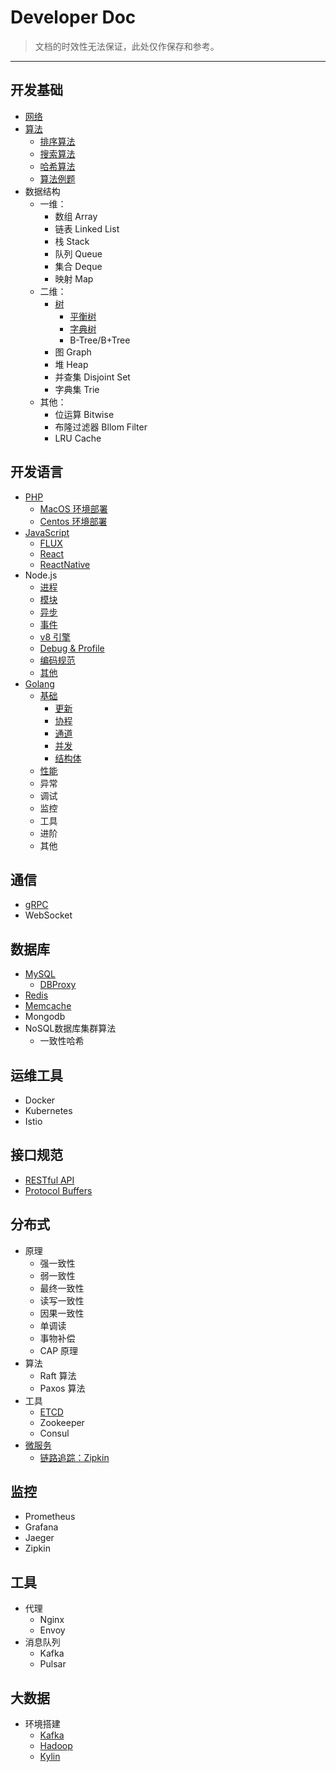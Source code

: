 Developer Doc
=========================

> 文档的时效性无法保证，此处仅作保存和参考。

---

## 开发基础

- [网络](https://github.com/stultuss/doc/blob/master/doc/net/HTTP.md)
- [算法](https://github.com/stultuss/doc/blob/master/doc/algorithm/Base.md)
  - [排序算法](https://github.com/stultuss/doc/blob/master/doc/algorithm/Sort.md)
  - [搜索算法](https://github.com/stultuss/doc/blob/master/doc/algorithm/Search.md)
  - [哈希算法](https://github.com/stultuss/doc/blob/master/doc/algorithm/Hash.md)
  - [算法例题](https://github.com/stultuss/doc/blob/master/doc/algorithm/Example.md)
- 数据结构
  - 一维：
    - 数组 Array
    - 链表 Linked List
    - 栈 Stack
    - 队列 Queue
    - 集合 Deque
    - 映射 Map
  - 二维：
    - [树](https://github.com/stultuss/doc/blob/master/doc/structure/SearchTree.md)
      - [平衡树](https://github.com/stultuss/doc/blob/master/doc/structure/BalancedTree.md)
      - [字典树](https://github.com/stultuss/doc/blob/master/doc/structure/TrieTree.md)
      - B-Tree/B+Tree
    - 图 Graph
    - 堆 Heap
    - 并查集 Disjoint Set
    - 字典集 Trie
  - 其他：
    - 位运算 Bitwise
    - 布隆过滤器 Bllom Filter
    - LRU Cache

## 开发语言

- [PHP](https://github.com/stultuss/doc/blob/master/doc/language/PHP.md)
  - [MacOS 环境部署](https://github.com/stultuss/doc/blob/master/doc/deploy/MacOS.md)
  - [Centos 环境部署](https://github.com/stultuss/doc/blob/master/doc/deploy/Centos.md)
- [JavaScript](https://github.com/stultuss/doc/blob/master/doc/language/JavaScript.md)
  - [FLUX](https://github.com/stultuss/doc/blob/master/doc/language/JavaScript-FLUS.md)
  - [React](https://github.com/stultuss/doc/blob/master/doc/language/JavaScript-React.md)
  - [ReactNative](https://github.com/niklaus0823/demo-react-native)
- Node.js
  - [进程](https://github.com/stultuss/doc/blob/master/doc/language/Node.js-Process.md)
  - [模块](https://github.com/stultuss/doc/blob/master/doc/language/Node.js-Module.md)
  - [异步](https://github.com/stultuss/doc/blob/master/doc/language/Node.js-Async.md)
  - [事件](https://github.com/stultuss/doc/blob/master/doc/language/Node.js-Event.md)
  - [v8 引擎](https://github.com/stultuss/doc/blob/master/doc/language/Node.js-v8.md)
  - [Debug & Profile](https://github.com/stultuss/doc/blob/master/doc/language/Node.js-Profile.md)
  - [编码规范](https://github.com/stultuss/doc/blob/master/doc/language/Node.js-CodeStyle.md)
  - [其他](https://github.com/stultuss/doc/blob/master/doc/language/Node.js-Others.md)
- [Golang](https://github.com/Unknwon/the-way-to-go_ZH_CN/)
  - [基础](https://github.com/stultuss/doc/blob/master/doc/language/Go-Base.md)
    - [更新](https://github.com/stultuss/doc/blob/master/doc/language/Go-Base-Changelog.md)
    - [协程](https://github.com/stultuss/doc/blob/master/doc/language/Go-Base-Goroutine.md)
    - [通道](https://github.com/stultuss/doc/blob/master/doc/language/Go-Base-Channel.md)
    - [并发](https://github.com/stultuss/doc/blob/master/doc/language/Go-Base-Concurrency.md)
    - [结构体](https://github.com/stultuss/doc/blob/master/doc/language/Go-Base-Struct.md)
  - [性能](https://github.com/stultuss/doc/blob/master/doc/language/Go-Base-Profiler.md)
  - 异常
  - 调试
  - 监控
  - 工具
  - 进阶
  - 其他

## 通信

- [gRPC](https://github.com/stultuss/doc/blob/master/doc/rpc/gRPC.md)
- WebSocket

## 数据库

- [MySQL](https://github.com/stultuss/doc/blob/master/doc/db/MySQL.md)
  - [DBProxy](https://github.com/stultuss/doc/blob/master/doc/db/MySQL-DBProxy.md)
- [Redis](https://github.com/stultuss/doc/blob/master/doc/db/Redis.md)
- [Memcache](https://github.com/stultuss/doc/blob/master/doc/db/Memcache.md)
- Mongodb
- NoSQL数据库集群算法
  - 一致性哈希

## 运维工具

- Docker
- Kubernetes
- Istio

## 接口规范

- [RESTful API](https://github.com/stultuss/doc/blob/master/doc/protocol/RESTfulAPI.md)
- [Protocol Buffers](https://github.com/stultuss/doc/blob/master/doc/protocol/ProtocolBuffers.md)

## 分布式

- 原理
  - 强一致性
  - 弱一致性
  - 最终一致性
  - 读写一致性
  - 因果一致性
  - 单调读
  - 事物补偿
  - CAP 原理
- 算法
  - Raft 算法
  - Paxos 算法
- 工具
  - [ETCD](https://github.com/stultuss/doc/blob/master/doc/distributed/ETCD.md)
  - Zookeeper
  - Consul
- [微服务](https://github.com/stultuss/doc/blob/master/doc/microservice/Base.md)
  - [链路追踪：Zipkin](https://github.com/stultuss/doc/blob/master/doc/microservice/Zipkin.md)

## 监控

- Prometheus
- Grafana
- Jaeger
- Zipkin

## 工具

- 代理
  - Nginx
  - Envoy
- 消息队列
  - Kafka
  - Pulsar

## 大数据

- 环境搭建
  - [Kafka](https://github.com/stultuss/doc/blob/master/doc/bigdata/Kafka.md)
  - [Hadoop](https://github.com/stultuss/doc/blob/master/doc/bigdata/Hadoop.md)
  - [Kylin](https://github.com/stultuss/doc/blob/master/doc/bigdata/Kylin.md)

